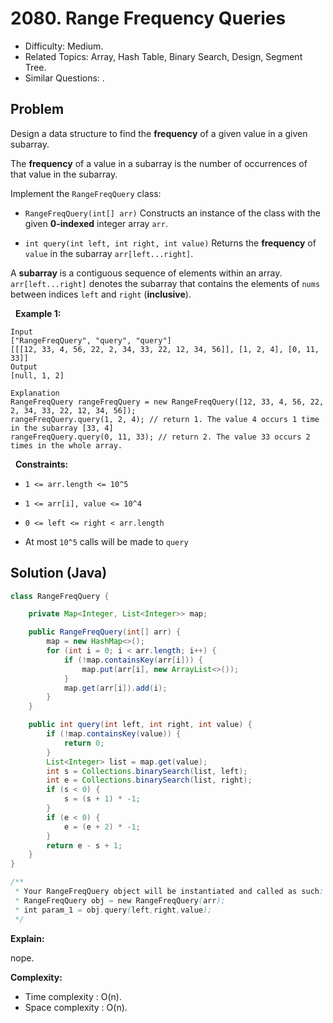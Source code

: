 # 2080. Range Frequency Queries

- Difficulty: Medium.
- Related Topics: Array, Hash Table, Binary Search, Design, Segment Tree.
- Similar Questions: .

## Problem

Design a data structure to find the **frequency** of a given value in a given subarray.

The **frequency** of a value in a subarray is the number of occurrences of that value in the subarray.

Implement the ```RangeFreqQuery``` class:


	
- ```RangeFreqQuery(int[] arr)``` Constructs an instance of the class with the given **0-indexed** integer array ```arr```.
	
- ```int query(int left, int right, int value)``` Returns the **frequency** of ```value``` in the subarray ```arr[left...right]```.


A **subarray** is a contiguous sequence of elements within an array. ```arr[left...right]``` denotes the subarray that contains the elements of ```nums``` between indices ```left``` and ```right``` (**inclusive**).

 
**Example 1:**

```
Input
["RangeFreqQuery", "query", "query"]
[[[12, 33, 4, 56, 22, 2, 34, 33, 22, 12, 34, 56]], [1, 2, 4], [0, 11, 33]]
Output
[null, 1, 2]

Explanation
RangeFreqQuery rangeFreqQuery = new RangeFreqQuery([12, 33, 4, 56, 22, 2, 34, 33, 22, 12, 34, 56]);
rangeFreqQuery.query(1, 2, 4); // return 1. The value 4 occurs 1 time in the subarray [33, 4]
rangeFreqQuery.query(0, 11, 33); // return 2. The value 33 occurs 2 times in the whole array.
```

 
**Constraints:**


	
- ```1 <= arr.length <= 10^5```
	
- ```1 <= arr[i], value <= 10^4```
	
- ```0 <= left <= right < arr.length```
	
- At most ```10^5``` calls will be made to ```query```



## Solution (Java)

```java
class RangeFreqQuery {

    private Map<Integer, List<Integer>> map;

    public RangeFreqQuery(int[] arr) {
        map = new HashMap<>();
        for (int i = 0; i < arr.length; i++) {
            if (!map.containsKey(arr[i])) {
                map.put(arr[i], new ArrayList<>());
            }
            map.get(arr[i]).add(i);
        }
    }

    public int query(int left, int right, int value) {
        if (!map.containsKey(value)) {
            return 0;
        }
        List<Integer> list = map.get(value);
        int s = Collections.binarySearch(list, left);
        int e = Collections.binarySearch(list, right);
        if (s < 0) {
            s = (s + 1) * -1;
        }
        if (e < 0) {
            e = (e + 2) * -1;
        }
        return e - s + 1;
    }
}

/**
 * Your RangeFreqQuery object will be instantiated and called as such:
 * RangeFreqQuery obj = new RangeFreqQuery(arr);
 * int param_1 = obj.query(left,right,value);
 */
```

**Explain:**

nope.

**Complexity:**

* Time complexity : O(n).
* Space complexity : O(n).
